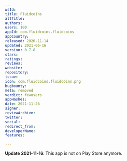 ```yaml
---
wsId: 
title: Fluidcoins
altTitle: 
authors: 
users: 100
appId: com.fluidcoins.fluidcoins
appCountry: 
released: 2020-11-14
updated: 2021-06-16
version: 0.7.8
stars: 
ratings: 
reviews: 
website: 
repository: 
issue: 
icon: com.fluidcoins.fluidcoins.png
bugbounty: 
meta: removed
verdict: fewusers
appHashes: 
date: 2021-11-26
signer: 
reviewArchive: 
twitter: 
social: 
redirect_from: 
developerName: 
features: 

---
```


**Update 2021-11-16**: This app is not on Play Store anymore.
